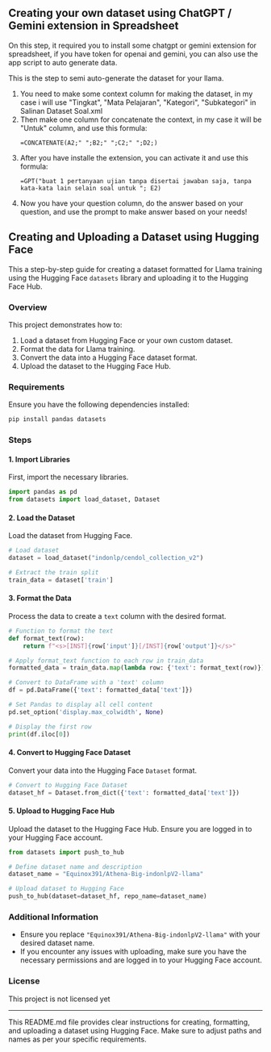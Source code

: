 ## Creating your own dataset using ChatGPT / Gemini extension in Spreadsheet

On this step, it required you to install some chatgpt or gemini extension for spreadsheet, if you have token for openai and gemini, you can also use the app script to auto generate data.

This is the step to semi auto-generate the dataset for your llama.

1. You need to make some context column for making the dataset, in my case i will use "Tingkat", "Mata Pelajaran", "Kategori",	"Subkategori" in Salinan Dataset Soal.xml
2. Then make one column for concatenate the context, in my case it will be "Untuk" column, and use this formula:
   ```spread sheet formula
   =CONCATENATE(A2;" ";B2;" ";C2;" ";D2;)
   ```
3. After you have installe the extension, you can activate it and use this formula:
   ```extension prompt
   =GPT("buat 1 pertanyaan ujian tanpa disertai jawaban saja, tanpa kata-kata lain selain soal untuk "; E2)
   ```
4. Now you have your question column, do the answer based on your question, and use the prompt to make answer based on your needs!

## Creating and Uploading a Dataset using Hugging Face

This a step-by-step guide for creating a dataset formatted for Llama training using the Hugging Face `datasets` library and uploading it to the Hugging Face Hub.

### Overview

This project demonstrates how to:

1. Load a dataset from Hugging Face or your own custom dataset.
2. Format the data for Llama training.
3. Convert the data into a Hugging Face dataset format.
4. Upload the dataset to the Hugging Face Hub.

### Requirements

Ensure you have the following dependencies installed:

```sh
pip install pandas datasets
```

### Steps

#### 1. Import Libraries

First, import the necessary libraries.

```python
import pandas as pd
from datasets import load_dataset, Dataset
```

#### 2. Load the Dataset

Load the dataset from Hugging Face.

```python
# Load dataset
dataset = load_dataset("indonlp/cendol_collection_v2")

# Extract the train split
train_data = dataset['train']
```

#### 3. Format the Data

Process the data to create a `text` column with the desired format.

```python
# Function to format the text
def format_text(row):
    return f"<s>[INST]{row['input']}[/INST]{row['output']}</s>"

# Apply format_text function to each row in train_data
formatted_data = train_data.map(lambda row: {'text': format_text(row)})

# Convert to DataFrame with a 'text' column
df = pd.DataFrame({'text': formatted_data['text']})

# Set Pandas to display all cell content
pd.set_option('display.max_colwidth', None)

# Display the first row
print(df.iloc[0])
```

#### 4. Convert to Hugging Face Dataset

Convert your data into the Hugging Face `Dataset` format.

```python
# Convert to Hugging Face Dataset
dataset_hf = Dataset.from_dict({'text': formatted_data['text']})
```

#### 5. Upload to Hugging Face Hub

Upload the dataset to the Hugging Face Hub. Ensure you are logged in to your Hugging Face account.

```python
from datasets import push_to_hub

# Define dataset name and description
dataset_name = "Equinox391/Athena-Big-indonlpV2-llama"

# Upload dataset to Hugging Face
push_to_hub(dataset=dataset_hf, repo_name=dataset_name)
```

### Additional Information

- Ensure you replace `"Equinox391/Athena-Big-indonlpV2-llama"` with your desired dataset name.
- If you encounter any issues with uploading, make sure you have the necessary permissions and are logged in to your Hugging Face account.

### License

This project is not licensed yet

---

This README.md file provides clear instructions for creating, formatting, and uploading a dataset using Hugging Face. Make sure to adjust paths and names as per your specific requirements.
